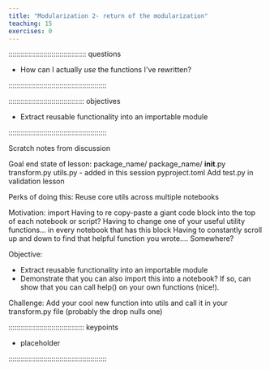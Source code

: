 ```yaml
---
title: "Modularization 2- return of the modularization"
teaching: 15
exercises: 0
---
```


:::::::::::::::::::::::::::::::::::::: questions

- How can I actually *use* the functions I've rewritten?

::::::::::::::::::::::::::::::::::::::::::::::::

::::::::::::::::::::::::::::::::::::: objectives

- Extract reusable functionality into an importable module

::::::::::::::::::::::::::::::::::::::::::::::::

Scratch notes from discussion

Goal end state of lesson:
package_name/
package_name/
__init__.py
transform.py
utils.py - added in this session
pyproject.toml
Add test.py in validation lesson

Perks of doing this:
Reuse core utils across multiple notebooks

Motivation: import
Having to re copy-paste a giant code block into the top of each notebook or script?
Having to change one of your useful utility functions… in every notebook that has this block
Having to constantly scroll up and down to find that helpful function you wrote…. Somewhere?

Objective:
- Extract reusable functionality into an importable module
- Demonstrate that you can also import this into a notebook? If so, can show that you can call help() on your
own functions (nice!).

Challenge:
Add your cool new function into utils and call it in your transform.py file (probably the drop nulls one)


::::::::::::::::::::::::::::::::::::: keypoints

- placeholder

::::::::::::::::::::::::::::::::::::::::::::::::
